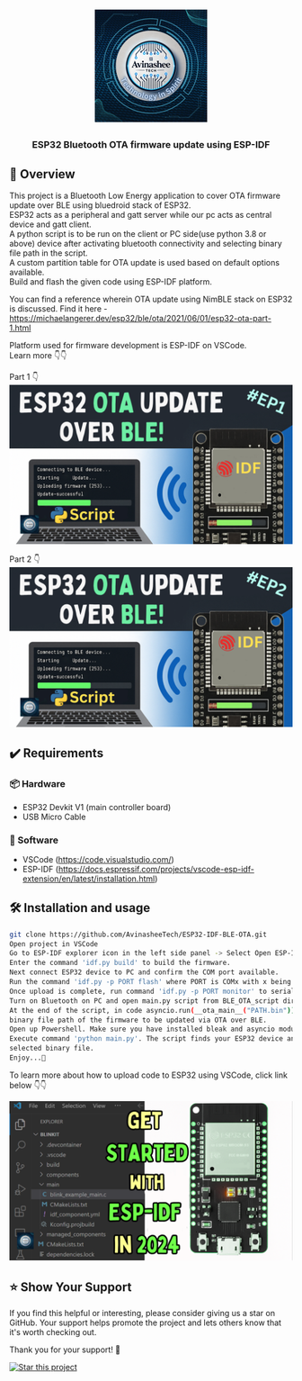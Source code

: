 <h1 align="center">
  <a href="https://www.youtube.com/@eccentric_engineer">
	<img
		width="200"
		alt="Avinashee Tech"
		src="img/Avinashee Tech Logo New.png">
  </a>  
</h1>

<h3 align="center">
	ESP32 Bluetooth OTA firmware update using ESP-IDF
</h3>




  
## 📝 Overview

This project is a Bluetooth Low Energy application to cover OTA firmware update over BLE using bluedroid stack of ESP32.  
ESP32 acts as a peripheral and gatt server while our pc acts as central device and gatt client.  
A python script is to be run on the client or PC side(use python 3.8 or above) device after activating bluetooth connectivity
and selecting binary file path in the script.  
A custom partition table for OTA update is used based on default options available.  
Build and flash the given code using ESP-IDF platform.  

You can find a reference wherein OTA update using NimBLE stack on ESP32 is discussed. 
Find it here - https://michaelangerer.dev/esp32/ble/ota/2021/06/01/esp32-ota-part-1.html

Platform used for firmware development is ESP-IDF on VSCode.  
Learn more 👇👇  
  
Part 1 👇  
[![ESP32_OTA_PART1_Youtube Video](img/esp32bleotapt1thumbnail.png)](https://youtu.be/TVyrbbPs0R8)  

Part 2 👇  
[![ESP32_OTA_PART2_Youtube Video](img/esp32bleotapt2thumbnail.png)](https://youtu.be/faxTXwhB_ho)

## ✔️ Requirements

### 📦 Hardware
- ESP32 Devkit V1 (main controller  board)
- USB Micro Cable 

### 📂 Software
- VSCode (https://code.visualstudio.com/)  
- ESP-IDF (https://docs.espressif.com/projects/vscode-esp-idf-extension/en/latest/installation.html)

## 🛠️ Installation and usage

```sh
git clone https://github.com/AvinasheeTech/ESP32-IDF-BLE-OTA.git
Open project in VSCode
Go to ESP-IDF explorer icon in the left side panel -> Select Open ESP-IDF Terminal
Enter the command 'idf.py build' to build the firmware.
Next connect ESP32 device to PC and confirm the COM port available.
Run the command 'idf.py -p PORT flash' where PORT is COMx with x being a number, to flash the firmware.
Once upload is complete, run command 'idf.py -p PORT monitor' to serially monitor firmware.
Turn on Bluetooth on PC and open main.py script from BLE_OTA_script directory in VSCode.
At the end of the script, in code asyncio.run(__ota_main__("PATH.bin")). Replace PATH.bin with the
binary file path of the firmware to be updated via OTA over BLE.
Open up Powershell. Make sure you have installed bleak and asyncio module using pip.
Execute command 'python main.py'. The script finds your ESP32 device and starts uploading the
selected binary file.
Enjoy...🍹
```
To learn more about how to upload code to ESP32 using VSCode, click link below 👇👇  

[![ESP32 Youtube Video](img/esp32getstartedthumbnail.png)](https://youtu.be/aKiBNeOgbLA)


## ⭐️ Show Your Support

If you find this helpful or interesting, please consider giving us a star on GitHub. Your support helps promote the project and lets others know that it's worth checking out. 

Thank you for your support! 🌟

[![Star this project](https://img.shields.io/github/stars/AvinasheeTech/ESP32-IDF-BLE-OTA?style=social)](https://github.com/AvinasheeTech/ESP32-IDF-BLE-OTA/stargazers)
